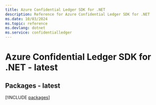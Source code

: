 ```yaml
---
title: Azure Confidential Ledger SDK for .NET
description: Reference for Azure Confidential Ledger SDK for .NET
ms.date: 10/03/2024
ms.topic: reference
ms.devlang: dotnet
ms.service: confidentialledger
---
```

# Azure Confidential Ledger SDK for .NET - latest
## Packages - latest
[!INCLUDE [packages](confidential-ledger-index.md)]